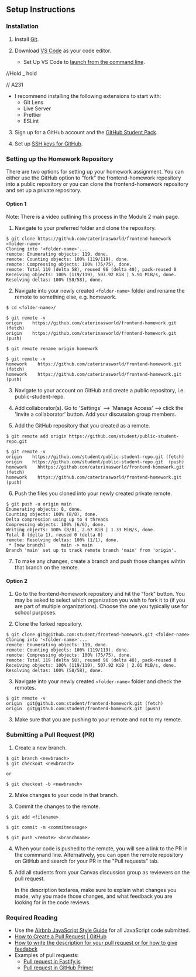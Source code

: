 ## Setup Instructions

### Installation

1. Install [Git](https://git-scm.com/book/en/v2/Getting-Started-Installing-Git).

2. Download [VS Code](https://code.visualstudio.com/) as your code editor.

   - Set Up VS Code to [launch from the command line](https://code.visualstudio.com/docs/editor/command-line#_launching-from-command-line).

//Hold _ hold

// A231
   - I recommend installing the following extensions to start with:
     - Git Lens
     - Live Server
     - Prettier
     - ESLint

3. Sign up for a GitHub account and the [GitHub Student Pack](https://education.github.com/pack).

4. Set up [SSH keys for GitHub](https://docs.github.com/en/free-pro-team@latest/github/authenticating-to-github/connecting-to-github-with-ssh).

### Setting up the Homework Repository

There are two options for setting up your homework assignment. You can either use the GitHub option to "fork" the frontend-homework repository into a public repository or you can clone the frontend-homework repository and set up a private repository.

#### Option 1

Note: There is a video outlining this process in the Module 2 main page.

1. Navigate to your preferred folder and clone the repository.

```console
$ git clone https://github.com/caterinasworld/frontend-homework <folder-name>
Cloning into '<folder-name>'...
remote: Enumerating objects: 119, done.
remote: Counting objects: 100% (119/119), done.
remote: Compressing objects: 100% (75/75), done.
remote: Total 119 (delta 58), reused 96 (delta 40), pack-reused 0
Receiving objects: 100% (119/119), 507.92 KiB | 5.91 MiB/s, done.
Resolving deltas: 100% (58/58), done.
```

2. Navigate into your newly created `<folder-name>` folder and rename the remote to something else, e.g. homework.

```console
$ cd <folder-name>/

$ git remote -v
origin	  https://github.com/caterinasworld/frontend-homework.git (fetch)
origin	  https://github.com/caterinasworld/frontend-homework.git (push)

$ git remote rename origin homework

$ git remote -v
homework	https://github.com/caterinasworld/frontend-homework.git (fetch)
homework	https://github.com/caterinasworld/frontend-homework.git (push)
```

3. Navigate to your account on GitHub and create a public repository, i.e. public-student-repo.

4. Add collaborator(s). Go to 'Settings' --> 'Manage Access' --> click the 'Invite a collaborator' button. Add your discussion group members.

5. Add the GitHub repository that you created as a remote.

```console
$ git remote add origin https://github.com/student/public-student-repo.git

$ git remote -v
origin	  https://github.com/student/public-student-repo.git (fetch)
origin	  https://github.com/student/public-student-repo.git  (push)
homework	hhttps://github.com/caterinasworld/frontend-homework.git (fetch)
homework	https://github.com/caterinasworld/frontend-homework.git (push)
```

6. Push the files you cloned into your newly created private remote.

```console
$ git push -u origin main
Enumerating objects: 8, done.
Counting objects: 100% (8/8), done.
Delta compression using up to 4 threads
Compressing objects: 100% (6/6), done.
Writing objects: 100% (8/8), 2.67 KiB | 1.33 MiB/s, done.
Total 8 (delta 1), reused 0 (delta 0)
remote: Resolving deltas: 100% (1/1), done.
 * [new branch]      main -> main
Branch 'main' set up to track remote branch 'main' from 'origin'.
```

7. To make any changes, create a branch and push those changes wihtin that branch on the remote.

#### Option 2

1. Go to the frontend-homework repository and hit the "fork" button. You may be asked to select which organization you wish to fork it to (if you are part of multiple organizations). Choose the one you typically use for school purposes.

2. Clone the forked repository.

```console
$ git clone git@github.com:student/frontend-homework.git <folder-name>
Cloning into '<folder-name>'...
remote: Enumerating objects: 119, done.
remote: Counting objects: 100% (119/119), done.
remote: Compressing objects: 100% (75/75), done.
remote: Total 119 (delta 58), reused 96 (delta 40), pack-reused 0
Receiving objects: 100% (119/119), 507.92 KiB | 2.01 MiB/s, done.
Resolving deltas: 100% (58/58), done.
```

3. Navigate into your newly created `<folder-name>` folder and check the remotes.

```console
$ git remote -v
origin	git@github.com:student/frontend-homework.git (fetch)
origin	git@github.com:student/frontend-homework.git (push)
```

3. Make sure that you are pushing to your remote and not to my remote.

### Submitting a Pull Request (PR)

1. Create a new branch.

```console
$ git branch <newbranch>
$ git checkout <newbranch>

or

$ git checkout -b <newbranch>
```

2. Make changes to your code in that branch.

3. Commit the changes to the remote.

```console
$ git add <filename>

$ git commit -m <commitmessage>

$ git push <remote> <branchname>
```

4. When your code is pushed to the remote, you will see a link to the PR in the commnand line. Alternatively, you can open the remote repository on GitHub and search for your PR in the "Pull requests" tab.

5. Add all students from your Canvas discussion group as reviewers on the pull request.

   In the description textarea, make sure to explain what changes you made, why you made those changes, and what feedback you are looking for in the code reviews.

### Required Reading

- Use the [Airbnb JavaScript Style Guide](https://github.com/airbnb/javascript) for all JavaScript code submitted.
- [How to Create a Pull Request | GitHub](https://docs.github.com/en/pull-requests/collaborating-with-pull-requests/proposing-changes-to-your-work-with-pull-requests/creating-a-pull-request)
- [How to write the description for your pull request or for how to give feedabck](https://github.blog/2015-01-21-how-to-write-the-perfect-pull-request/)
- Examples of pull requests:
  - [Pull request in Fastify.js](https://github.com/fastify/fastify/pull/4264)
  - [Pull request in GitHub Primer](https://github.com/primer/react/pull/2337)
